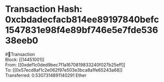 
Transaction Hash: 0xcbdadecfacb814ee89197840befc1547831e98f4e89bf746e5e7fde53638eeb0
====================================================================================
  
#💸Transaction  
Block: [[14451001]]  
From: [[0xdef1c0ded9bec7f1a1670819833240f027b25eff]]  
To: [[0x57ecd8af1c2e062f97e503e3bca8a1fe65243a68]]  
Transferred: 0.5307314891140291 Ether